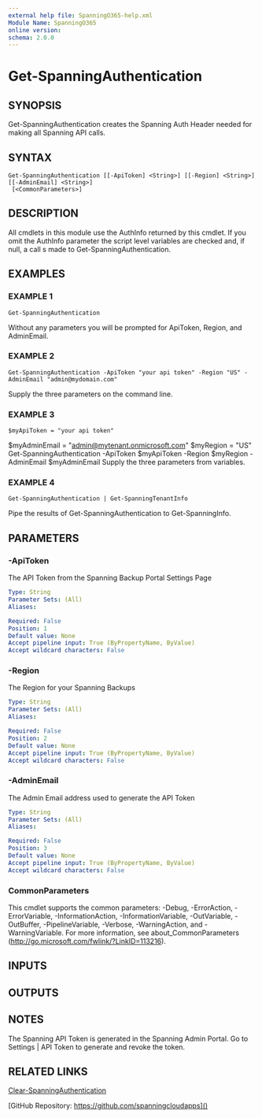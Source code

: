 ```yaml
---
external help file: SpanningO365-help.xml
Module Name: SpanningO365
online version:
schema: 2.0.0
---
```


# Get-SpanningAuthentication

## SYNOPSIS
Get-SpanningAuthentication creates the Spanning Auth Header needed for making all Spanning API calls.

## SYNTAX

```
Get-SpanningAuthentication [[-ApiToken] <String>] [[-Region] <String>] [[-AdminEmail] <String>]
 [<CommonParameters>]
```

## DESCRIPTION
All cmdlets in this module use the AuthInfo returned by this cmdlet.
If you omit the AuthInfo parameter the
script level variables are checked and, if null, a call s made to Get-SpanningAuthentication.

## EXAMPLES

### EXAMPLE 1
```
Get-SpanningAuthentication
```

Without any parameters you will be prompted for ApiToken, Region, and AdminEmail.

### EXAMPLE 2
```
Get-SpanningAuthentication -ApiToken "your api token" -Region "US" -AdminEmail "admin@mydomain.com"
```

Supply the three parameters on the command line.

### EXAMPLE 3
```
$myApiToken = "your api token"
```

$myAdminEmail = "admin@mytenant.onmicrosoft.com"
$myRegion = "US"
Get-SpanningAuthentication -ApiToken $myApiToken -Region $myRegion -AdminEmail $myAdminEmail
Supply the three parameters from variables.

### EXAMPLE 4
```
Get-SpanningAuthentication | Get-SpanningTenantInfo
```

Pipe the results of Get-SpanningAuthentication to Get-SpanningInfo.

## PARAMETERS

### -ApiToken
The API Token from the Spanning Backup Portal Settings Page

```yaml
Type: String
Parameter Sets: (All)
Aliases:

Required: False
Position: 1
Default value: None
Accept pipeline input: True (ByPropertyName, ByValue)
Accept wildcard characters: False
```

### -Region
The Region for your Spanning Backups

```yaml
Type: String
Parameter Sets: (All)
Aliases:

Required: False
Position: 2
Default value: None
Accept pipeline input: True (ByPropertyName, ByValue)
Accept wildcard characters: False
```

### -AdminEmail
The Admin Email address used to generate the API Token

```yaml
Type: String
Parameter Sets: (All)
Aliases:

Required: False
Position: 3
Default value: None
Accept pipeline input: True (ByPropertyName, ByValue)
Accept wildcard characters: False
```

### CommonParameters
This cmdlet supports the common parameters: -Debug, -ErrorAction, -ErrorVariable, -InformationAction, -InformationVariable, -OutVariable, -OutBuffer, -PipelineVariable, -Verbose, -WarningAction, and -WarningVariable.
For more information, see about_CommonParameters (http://go.microsoft.com/fwlink/?LinkID=113216).

## INPUTS

## OUTPUTS

## NOTES
The Spanning API Token is generated in the Spanning Admin Portal.
Go to Settings | API Token to generate and revoke the token.

## RELATED LINKS

[Clear-SpanningAuthentication]()

[GitHub Repository: https://github.com/spanningcloudapps]()

